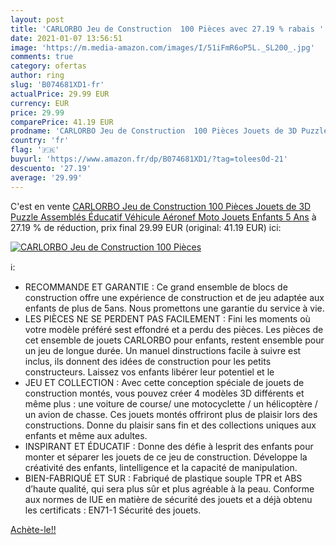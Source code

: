```yaml
---
layout: post
title: 'CARLORBO Jeu de Construction  100 Pièces avec 27.19 % rabais '
date: 2021-01-07 13:56:51
image: 'https://m.media-amazon.com/images/I/51iFmR6oP5L._SL200_.jpg'
comments: true
category: ofertas
author: ring
slug: 'B074681XD1-fr'
actualPrice: 29.99 EUR
currency: EUR
price: 29.99
comparePrice: 41.19 EUR
prodname: 'CARLORBO Jeu de Construction  100 Pièces Jouets de 3D Puzzle Assemblés Éducatif Véhicule Aéronef Moto Jouets Enfants 5 Ans'
country: 'fr'
flag: '🇫🇷'
buyurl: 'https://www.amazon.fr/dp/B074681XD1/?tag=tolees0d-21'
descuento: '27.19'
average: '29.99'
---
```


C'est en vente [CARLORBO Jeu de Construction  100 Pièces Jouets de 3D Puzzle Assemblés Éducatif Véhicule Aéronef Moto Jouets Enfants 5 Ans](https://www.amazon.fr/dp/B074681XD1/?tag=tolees0d-21)  à  27.19 % de réduction, prix final  29.99 EUR (original: 41.19 EUR) ici:

[![CARLORBO Jeu de Construction  100 Pièces](https://m.media-amazon.com/images/I/51iFmR6oP5L._SL200_.jpg)](https://www.amazon.fr/dp/B074681XD1/?tag=tolees0d-21)

ℹ️:

- RECOMMANDE ET GARANTIE : Ce grand ensemble de blocs de construction offre une expérience de construction et de jeu adaptée aux enfants de plus de 5ans. Nous promettons une garantie du service à vie.
- LES PIÈCES NE SE PERDENT PAS FACILEMENT : Fini les moments où votre modèle préféré sest effondré et a perdu des pièces. Les pièces de cet ensemble de jouets CARLORBO pour enfants, restent ensemble pour un jeu de longue durée. Un manuel dinstructions facile à suivre est inclus, ils donnent des idées de construction pour les petits constructeurs. Laissez vos enfants libérer leur potentiel et le
- JEU ET COLLECTION : Avec cette conception spéciale de jouets de construction montés, vous pouvez créer 4 modèles 3D différents et même plus : une voiture de course/ une motocyclette / un hélicoptère / un avion de chasse. Ces jouets montés offriront plus de plaisir lors des constructions. Donne du plaisir sans fin et des collections uniques aux enfants et même aux adultes.
- INSPIRANT ET ÉDUCATIF : Donne des défie à lesprit des enfants pour monter et séparer les jouets de ce jeu de construction. Développe la créativité des enfants, lintelligence et la capacité de manipulation.
- BIEN-FABRIQUÉ ET SUR : Fabriqué de plastique souple TPR et ABS d’haute qualité, qui sera plus sûr et plus agréable à la peau. Conforme aux normes de lUE en matière de sécurité des jouets et a déjà obtenu les certificats : EN71-1 Sécurité des jouets.

[Achète-le!!](https://www.amazon.fr/dp/B074681XD1/?tag=tolees0d-21)
